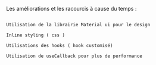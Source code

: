 Les améliorations et les racourcis à cause du temps : 


```

Utilisation de la librairie Material ui pour le design

Inline styling ( css )

Utilisations des hooks ( hook customisé)

Utilisation de useCallback pour plus de performance

```